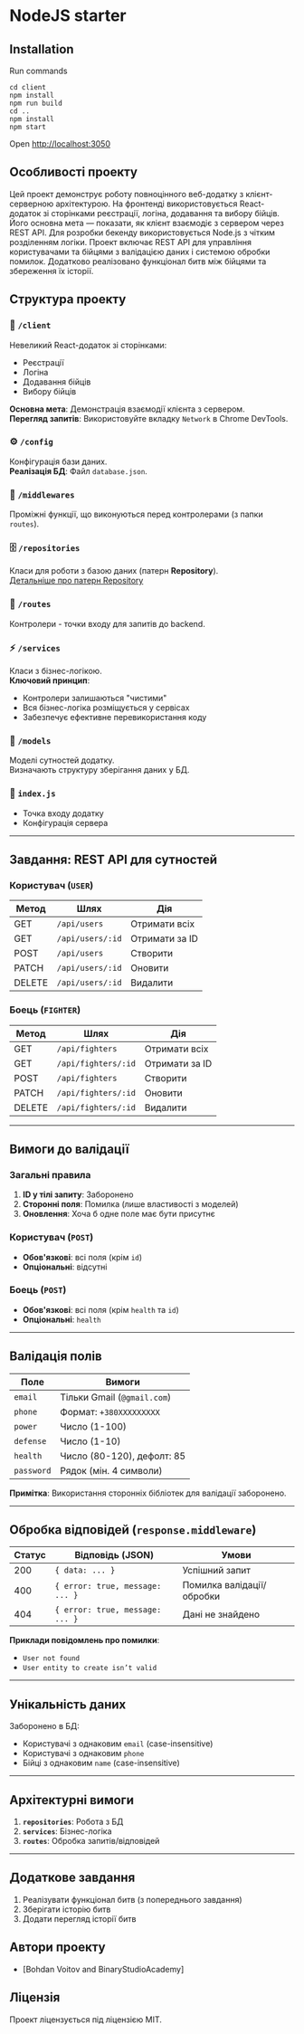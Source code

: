 # NodeJS starter

## Installation

Run commands

```
cd client
npm install
npm run build
cd ..
npm install
npm start
```

Open [http://localhost:3050](http://localhost:3050)

## Особливості проекту

Цей проект демонструє роботу повноцінного веб-додатку з клієнт-серверною архітектурою. На фронтенді використовується React-додаток зі сторінками реєстрації, логіна, додавання та вибору бійців. Його основна мета — показати, як клієнт взаємодіє з сервером через REST API. Для розробки бекенду використовується Node.js з чітким розділенням логіки. Проект включає REST API для управління користувачами та бійцями з валідацією даних і системою обробки помилок. Додатково реалізовано функціонал битв між бійцями та збереження їх історії.

## Структура проекту

### 📁 `/client`

Невеликий React-додаток зі сторінками:

- Реєстрації
- Логіна
- Додавання бійців
- Вибору бійців

**Основна мета**: Демонстрація взаємодії клієнта з сервером.  
**Перегляд запитів**: Використовуйте вкладку `Network` в Chrome DevTools.

### ⚙️ `/config`

Конфігурація бази даних.  
**Реалізація БД**: Файл `database.json`.

### 🔌 `/middlewares`

Проміжні функції, що виконуються перед контролерами (з папки `routes`).

### 🗄️ `/repositories`

Класи для роботи з базою даних (патерн **Repository**).  
[Детальніше про патерн Repository](https://refactoring.guru/uk/design-patterns/repository)

### 🚪 `/routes`

Контролери - точки входу для запитів до backend.

### ⚡ `/services`

Класи з бізнес-логікою.  
**Ключовий принцип**:

- Контролери залишаються "чистими"
- Вся бізнес-логіка розміщується у сервісах
- Забезпечує ефективне перевикористання коду

### 📐 `/models`

Моделі сутностей додатку.  
Визначають структуру зберігання даних у БД.

### 🚀 `index.js`

- Точка входу додатку
- Конфігурація сервера

---

## Завдання: REST API для сутностей

### Користувач (`USER`)

| Метод  | Шлях             | Дія            |
| ------ | ---------------- | -------------- |
| GET    | `/api/users`     | Отримати всіх  |
| GET    | `/api/users/:id` | Отримати за ID |
| POST   | `/api/users`     | Створити       |
| PATCH  | `/api/users/:id` | Оновити        |
| DELETE | `/api/users/:id` | Видалити       |

### Боець (`FIGHTER`)

| Метод  | Шлях                | Дія            |
| ------ | ------------------- | -------------- |
| GET    | `/api/fighters`     | Отримати всіх  |
| GET    | `/api/fighters/:id` | Отримати за ID |
| POST   | `/api/fighters`     | Створити       |
| PATCH  | `/api/fighters/:id` | Оновити        |
| DELETE | `/api/fighters/:id` | Видалити       |

---

## Вимоги до валідації

### Загальні правила

1. **ID у тілі запиту**: Заборонено
2. **Сторонні поля**: Помилка (лише властивості з моделей)
3. **Оновлення**: Хоча б одне поле має бути присутнє

### Користувач (`POST`)

- **Обов'язкові**: всі поля (крім `id`)
- **Опціональні**: відсутні

### Боець (`POST`)

- **Обов'язкові**: всі поля (крім `health` та `id`)
- **Опціональні**: `health`

---

## Валідація полів

| Поле       | Вимоги                      |
| ---------- | --------------------------- |
| `email`    | Тільки Gmail (`@gmail.com`) |
| `phone`    | Формат: `+380XXXXXXXXX`     |
| `power`    | Число (1-100)               |
| `defense`  | Число (1-10)                |
| `health`   | Число (80-120), дефолт: 85  |
| `password` | Рядок (мін. 4 символи)      |

**Примітка**: Використання сторонніх бібліотек для валідації заборонено.

---

## Обробка відповідей (`response.middleware`)

| Статус | Відповідь (JSON)                | Умови                     |
| ------ | ------------------------------- | ------------------------- |
| 200    | `{ data: ... }`                 | Успішний запит            |
| 400    | `{ error: true, message: ... }` | Помилка валідації/обробки |
| 404    | `{ error: true, message: ... }` | Дані не знайдено          |

**Приклади повідомлень про помилки**:

- `User not found`
- `User entity to create isn’t valid`

---

## Унікальність даних

Заборонено в БД:

- Користувачі з однаковим `email` (case-insensitive)
- Користувачі з однаковим `phone`
- Бійці з однаковим `name` (case-insensitive)

---

## Архітектурні вимоги

1. **`repositories`**: Робота з БД
2. **`services`**: Бізнес-логіка
3. **`routes`**: Обробка запитів/відповідей

---

## Додаткове завдання

1. Реалізувати функціонал битв (з попереднього завдання)
2. Зберігати історію битв
3. Додати перегляд історії битв

## Автори проекту

- [Bohdan Voitov and BinaryStudioAcademy]

## Ліцензія

Проект ліцензується під ліцензією MIT.

